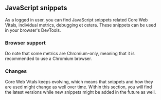 ## JavaScript snippets
As a logged in user, you can find JavaScript snippets related Core Web Vitals, individual metrics, debugging et cetera. These snippets can be used in your browser's DevTools. 

### Browser support
Do note that some metrics are Chromium-only, meaning that it is recommended to use a Chromium browser.

### Changes
Core Web Vitals keeps evolving, which means that snippets and how they are used might change as well over time.
Within this section, you will find the latest versions while new snippets might be added in the future as well.